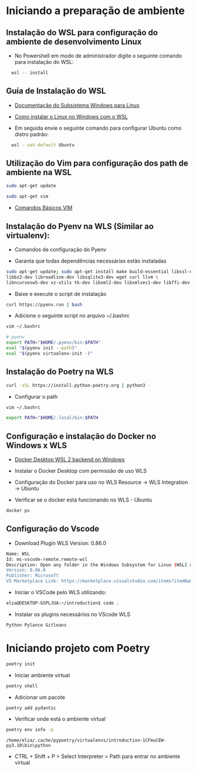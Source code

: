 # Iniciando a preparação de ambiente

## Instalação do WSL para configuração do ambiente de desenvolvimento Linux

- No Powershell em modo de administrador digite o seguinte comando para instalação do WSL:

```bash
  wsl -- install
```

## Guia de Instalação do WSL

- [Documentação do Subsistema Windows para Linux](https://learn.microsoft.com/pt-br/windows/wsl/) 
- [Como instalar o Linux no Windows com o WSL](https://learn.microsoft.com/pt-br/windows/wsl/install)  

- Em seguida envie o seguinte comando para configurar Ubuntu como distro padrão:

```bash
  wsl --set-default Ubuntu
```

## Utilização do Vim para configuração dos path de ambiente na WSL

```bash
sudo apt-get update
```
```bash
sudo apt-get vim
```

 - [Comandos Básicos VIM](https://openwebinars.net/blog/vim-manual-de-uso-basico/)

## Instalação do Pyenv na WLS (Similar ao virtualenv):

- Comandos de configuração do Pyenv

- Garanta que todas dependências necessárias estão instaladas

```bash
sudo apt-get update; sudo apt-get install make build-essential libssl-dev zlib1g-dev \
libbz2-dev libreadline-dev libsqlite3-dev wget curl llvm \
libncursesw5-dev xz-utils tk-dev libxml2-dev libxmlsec1-dev libffi-dev liblzma-dev
```
- Baixe e execute o script de instalação

```bash
curl https://pyenv.run | bash
```

- Adicione o seguinte script no arquivo ~/.bashrc

```bash
vim ~/.bashrc
```

```bash
# pyenv
export PATH="$HOME/.pyenv/bin:$PATH"
eval "$(pyenv init --path)"
eval "$(pyenv virtualenv-init -)"
```

## Instalação do Poetry na WLS

```bash
curl -sSL https://install.python-poetry.org | python3 -
```

- Configurar o path

```bash
vim ~/.bashrc
```

```bash
export PATH="$HOME/.local/bin:$PATH
```

## Configuração e instalação do Docker no Windows x WLS

- [Docker Desktop WSL 2 backend on Windows](https://docs.docker.com/desktop/wsl/)

- Instalar o Docker Desktop com permissão de uso WLS
- Configuração do Docker para uso no WLS Resource -> WLS Integration -> Ubuntu
- Verificar se o docker está funcionando no WLS - Ubuntu

```bash
docker ps
```

## Configuração do Vscode

- Download Plugin WLS Version: 0.86.0

```bash
Name: WSL
Id: ms-vscode-remote.remote-wsl
Description: Open any folder in the Windows Subsystem for Linux (WSL) and take advantage of Visual Studio Code's full feature set.
Version: 0.86.0
Publisher: Microsoft
VS Marketplace Link: https://marketplace.visualstudio.com/items?itemName=ms-vscode-remote.remote-wsl
```

- Iniciar o VSCode pelo WLS utilizando:

```bash
elza@DESKTOP-GSPLJUA:~/introduction$ code .
```

- Instalar os plugins necessários no VScode WLS

``Python
Pylance
Gitleans``


# Iniciando projeto com Poetry

```bash
poetry init
```

- Iniciar ambiente virtual

```bash
poetry shell
```

- Adicionar um pacote

```bash
poetry add pydantic
```

- Verificar onde está o ambiente virtual

```bash
poetry env info -p
```

```output
/home/elza/.cache/pypoetry/virtualenvs/introduction-1CFmuCEW-py3.10\bin\python
```

- CTRL + Shift + P > Select Interpreter > Path para entrar no ambiente virtual




